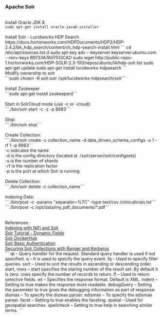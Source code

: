 <h3>Apache Solr</h3>
<br>Install Oracle JDK 8
<br><code>sudo apt-get install oracle-java8-installer</code>
<br>
<br>Install Solr - Lucidworks HDP Search
<br>https://docs.hortonworks.com/HDPDocuments/HDP2/HDP-2.4.2/bk_hdp_search/content/ch_hdp-search-install.html
```
cd /etc/apt/sources.list.d
sudo apt-key adv --keyserver keyserver.ubuntu.com --recv-keys B9733A7A07513CAD
sudo wget http://public-repo-1.hortonworks.com/HDP-SOLR-2.3-100/repos/ubuntu14/hdp-solr.list
sudo apt-get update
sudo apt-get install lucidworks-hdpsearch
```
<br>Modify ownership to solr
<br>```sudo chown -R solr:solr /opt/lucidworks-hdpsearch/solr```
<br>
<br>Install Zookeeper
<br>```sudo apt-get install zookeeperd```
<br>
<br>Start in SolrCloud mode (use -c or -cloud):
<br>```./bin/solr start -c -z <zkhost:zkport> -p 8983```
<br>
<br>Stop:
<br>```./bin/solr stop```
<br>
<br>Create Collection:
<br>```./bin/solr create -c collection_name -d data_driven_schema_configs -s 1 -rf 1 -p 8983```
<br>-c indicates the name
<br>-d is the config directory (located at ./solr/server/solr/configsets)
<br>-s is the number of shards
<br>-rf is the replication factor
<br>-p is the port at which Solr is running
<br>
<br>Delete Collection:
<br>```./bin/solr delete -c collection_name```
<br>
<br>Indexing Data:
<br>```./bin/post -c <collection_name> -params "separator=%7C" -type text/csv /clinicaltrials.txt```
<br>```./bin/post -c <collection_name> /opt/data/my_pdf_documents/*.pdf```
<br>
<br>
<br>References:
<br><a href="https://blogs.apache.org/nifi/entry/indexing_tweets_with_nifi_and">Indexing with NiFi and Solr</a>
<br><a href="http://yonik.com/solr-tutorial/">Solr Tutorial - Dynamic Fields</a>
<br><a href="https://hub.docker.com/_/solr/">Solr DockerHub</a>
<br><a href="https://lucidworks.com/blog/2015/08/17/securing-solr-basic-auth-permission-rules/">Solr Basic Authentication</a>
<br><a href="https://community.hortonworks.com/articles/15159/securing-solr-collections-with-ranger-kerberos.html">Securing Solr Collections with Ranger and Kerberos</a>
<br>
```
qt – Query handler for the request. Standard query handler is used if not specified.
q – It is used to specify the query event.
fq – Used to specify filter queries.
sort – Used to sort the results in ascending or descending order.
start, rows – start specifies the staring number of the result set. By default it is zero. rows specify the number of records to return.
fl – Used to return selective fields.
wt – Specifies the response format. Default is XML.
indent – Setting to true makes the response more readable.
debugQuery – Setting the parameter to true gives the debugging information as part of response.
dismax –  To specify the dismax parser.
edismax – To specify the edismax parser.
facet – Setting to true enables the faceting.
spatial – Used for geospatial searches.
spellcheck – Setting to true help in searching similar terms.
```
